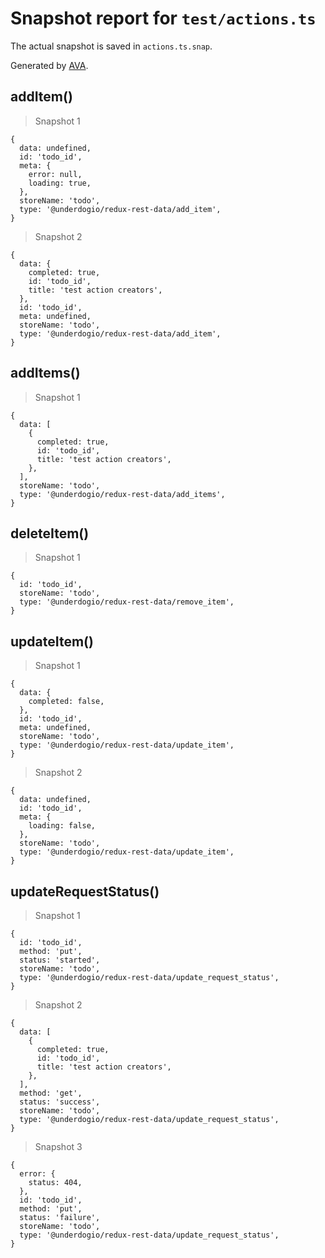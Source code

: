 # Snapshot report for `test/actions.ts`

The actual snapshot is saved in `actions.ts.snap`.

Generated by [AVA](https://ava.li).

## addItem()

> Snapshot 1

    {
      data: undefined,
      id: 'todo_id',
      meta: {
        error: null,
        loading: true,
      },
      storeName: 'todo',
      type: '@underdogio/redux-rest-data/add_item',
    }

> Snapshot 2

    {
      data: {
        completed: true,
        id: 'todo_id',
        title: 'test action creators',
      },
      id: 'todo_id',
      meta: undefined,
      storeName: 'todo',
      type: '@underdogio/redux-rest-data/add_item',
    }

## addItems()

> Snapshot 1

    {
      data: [
        {
          completed: true,
          id: 'todo_id',
          title: 'test action creators',
        },
      ],
      storeName: 'todo',
      type: '@underdogio/redux-rest-data/add_items',
    }

## deleteItem()

> Snapshot 1

    {
      id: 'todo_id',
      storeName: 'todo',
      type: '@underdogio/redux-rest-data/remove_item',
    }

## updateItem()

> Snapshot 1

    {
      data: {
        completed: false,
      },
      id: 'todo_id',
      meta: undefined,
      storeName: 'todo',
      type: '@underdogio/redux-rest-data/update_item',
    }

> Snapshot 2

    {
      data: undefined,
      id: 'todo_id',
      meta: {
        loading: false,
      },
      storeName: 'todo',
      type: '@underdogio/redux-rest-data/update_item',
    }

## updateRequestStatus()

> Snapshot 1

    {
      id: 'todo_id',
      method: 'put',
      status: 'started',
      storeName: 'todo',
      type: '@underdogio/redux-rest-data/update_request_status',
    }

> Snapshot 2

    {
      data: [
        {
          completed: true,
          id: 'todo_id',
          title: 'test action creators',
        },
      ],
      method: 'get',
      status: 'success',
      storeName: 'todo',
      type: '@underdogio/redux-rest-data/update_request_status',
    }

> Snapshot 3

    {
      error: {
        status: 404,
      },
      id: 'todo_id',
      method: 'put',
      status: 'failure',
      storeName: 'todo',
      type: '@underdogio/redux-rest-data/update_request_status',
    }
